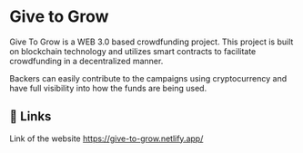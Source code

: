 # Give to Grow

Give To Grow is a WEB 3.0 based crowdfunding project.  This project is built on blockchain technology and utilizes smart contracts to facilitate crowdfunding in a decentralized manner.

Backers can easily contribute to the campaigns using cryptocurrency and have full visibility into how the funds are being used.


## 🔗 Links
Link of the website https://give-to-grow.netlify.app/
